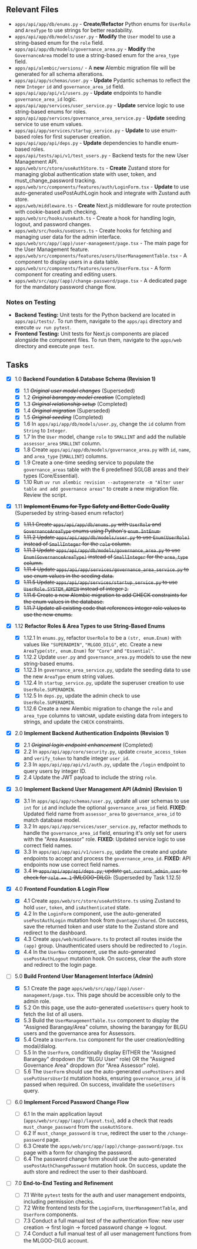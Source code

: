 ## Relevant Files

- `apps/api/app/db/enums.py` - **Create/Refactor** Python enums for `UserRole` and `AreaType` to use strings for better readability.
- `apps/api/app/db/models/user.py` - **Modify** the `User` model to use a string-based enum for the `role` field.
- `apps/api/app/db/models/governance_area.py` - **Modify** the `GovernanceArea` model to use a string-based enum for the `area_type` field.
- `apps/api/alembic/versions/` - A **new** Alembic migration file will be generated for all schema alterations.
- `apps/api/app/schemas/user.py` - **Update** Pydantic schemas to reflect the new `Integer` `id` and `governance_area_id` field.
- `apps/api/app/api/v1/users.py` - **Update** endpoints to handle `governance_area_id` logic.
- `apps/api/app/services/user_service.py` - **Update** service logic to use string-based enums for roles.
- `apps/api/app/services/governance_area_service.py` - **Update** seeding service to use enum values.
- `apps/api/app/services/startup_service.py` - **Update** to use enum-based roles for first superuser creation.
- `apps/api/app/api/deps.py` - **Update** dependencies to handle enum-based roles.
- `apps/api/tests/api/v1/test_users.py` - Backend tests for the new User Management API.
- `apps/web/src/store/useAuthStore.ts` - **Create** Zustand store for managing global authentication state with user, token, and must_change_password tracking.
- `apps/web/src/components/features/auth/LoginForm.tsx` - **Update** to use auto-generated usePostAuthLogin hook and integrate with Zustand auth store.
- `apps/web/middleware.ts` - **Create** Next.js middleware for route protection with cookie-based auth checking.
- `apps/web/src/hooks/useAuth.ts` - Create a hook for handling login, logout, and password changes.
- `apps/web/src/hooks/useUsers.ts` - Create hooks for fetching and managing user data for the admin interface.
- `apps/web/src/app/(app)/user-management/page.tsx` - The main page for the User Management feature.
- `apps/web/src/components/features/users/UserManagementTable.tsx` - A component to display users in a data table.
- `apps/web/src/components/features/users/UserForm.tsx` - A form component for creating and editing users.
- `apps/web/src/app/(app)/change-password/page.tsx` - A dedicated page for the mandatory password change flow.

### Notes on Testing

- **Backend Testing:** Unit tests for the Python backend are located in `apps/api/tests/`. To run them, navigate to the `apps/api` directory and execute `uv run pytest`.
- **Frontend Testing:** Unit tests for Next.js components are placed alongside the component files. To run them, navigate to the `apps/web` directory and execute `pnpm test`.

## Tasks

- [x] 1.0 **Backend Foundation & Database Schema (Revision 1)**

  - [x] 1.1 ~~_Original user model changes_~~ (Superseded)
  - [x] 1.2 ~~_Original barangay model creation_~~ (Completed)
  - [x] 1.3 ~~_Original relationship setup_~~ (Completed)
  - [x] 1.4 ~~_Original migration_~~ (Superseded)
  - [x] 1.5 ~~_Original seeding_~~ (Completed)
  - [x] 1.6 In `apps/api/app/db/models/user.py`, change the `id` column from `String` to `Integer`.
  - [x] 1.7 In the `User` model, change `role` to `SMALLINT` and add the nullable `assessor_area` `SMALLINT` column.
  - [x] 1.8 Create `apps/api/app/db/models/governance_area.py` with `id`, `name`, and `area_type` (`SMALLINT`) columns.
  - [x] 1.9 Create a one-time seeding service to populate the `governance_areas` table with the 6 predefined SGLGB areas and their types (Core/Essential).
  - [x] 1.10 Run `uv run alembic revision --autogenerate -m "Alter user table and add governance areas"` to create a new migration file. Review the script.

- [x] 1.11 ~~**Implement Enums for Type Safety and Better Code Quality**~~ (Superseded by string-based enum refactor)

  - [x] ~~1.11.1 Create `apps/api/app/db/enums.py` with `UserRole` and `GovernanceAreaType` enums using Python's `enum.IntEnum`.~~
  - [x] ~~1.11.2 Update `apps/api/app/db/models/user.py` to use `Enum(UserRole)` instead of `SmallInteger` for the `role` column.~~
  - [x] ~~1.11.3 Update `apps/api/app/db/models/governance_area.py` to use `Enum(GovernanceAreaType)` instead of `SmallInteger` for the `area_type` column.~~
  - [x] ~~1.11.4 Update `apps/api/app/services/governance_area_service.py` to use enum values in the seeding data.~~
  - [x] ~~1.11.5 Update `apps/api/app/services/startup_service.py` to use `UserRole.SYSTEM_ADMIN` instead of integer `3`.~~
  - [x] ~~1.11.6 Create a new Alembic migration to add CHECK constraints for the enum values in the database.~~
  - [x] ~~1.11.7 Update all existing code that references integer role values to use the new enums.~~

- [x] 1.12 **Refactor Roles & Area Types to use String-Based Enums**

  - [x] 1.12.1 In `enums.py`, refactor `UserRole` to be a `(str, enum.Enum)` with values like `"SUPERADMIN"`, `"MLGOO_DILG"`, etc. Create a new `AreaType(str, enum.Enum)` for `"Core"` and `"Essential"`.
  - [x] 1.12.2 Update `user.py` and `governance_area.py` models to use the new string-based enums.
  - [x] 1.12.3 In `governance_area_service.py`, update the seeding data to use the new `AreaType` enum string values.
  - [x] 1.12.4 In `startup_service.py`, update the superuser creation to use `UserRole.SUPERADMIN`.
  - [x] 1.12.5 In `deps.py`, update the admin check to use `UserRole.SUPERADMIN`.
  - [x] 1.12.6 Create a new Alembic migration to change the `role` and `area_type` columns to `VARCHAR`, update existing data from integers to strings, and update the `CHECK` constraints.

- [x] 2.0 **Implement Backend Authentication Endpoints (Revision 1)**

  - [x] 2.1 ~~_Original login endpoint enhancement_~~ (Completed)
  - [x] 2.2 In `apps/api/app/core/security.py`, update `create_access_token` and `verify_token` to handle integer `user_id`.
  - [x] 2.3 In `apps/api/app/api/v1/auth.py`, update the `/login` endpoint to query users by integer ID.
  - [x] 2.4 Update the JWT payload to include the string `role`.

- [x] 3.0 **Implement Backend User Management API (Admin) (Revision 1)**

  - [x] 3.1 In `apps/api/app/schemas/user.py`, update all user schemas to use `int` for `id` and include the optional `governance_area_id` field. **FIXED**: Updated field name from `assessor_area` to `governance_area_id` to match database model.
  - [x] 3.2 In `apps/api/app/services/user_service.py`, refactor methods to handle the `governance_area_id` field, ensuring it's only set for users with the "Area Assessor" role. **FIXED**: Updated service logic to use correct field names.
  - [x] 3.3 In `apps/api/app/api/v1/users.py`, update the create and update endpoints to accept and process the `governance_area_id`. **FIXED**: API endpoints now use correct field names.
  - [x] 3.4 ~~In `apps/api/app/api/deps.py`, update `get_current_admin_user` to check for `role == 1` (MLGOO-DILG).~~ (Superseded by Task 1.12.5)

- [x] 4.0 **Frontend Foundation & Login Flow**

  - [x] 4.1 Create `apps/web/src/store/useAuthStore.ts` using Zustand to hold `user`, `token`, and `isAuthenticated` state.
  - [x] 4.2 In the `LoginForm` component, use the auto-generated `usePostAuthLogin` mutation hook from `@vantage/shared`. On success, save the returned token and user state to the Zustand store and redirect to the dashboard.
  - [x] 4.3 Create `apps/web/middleware.ts` to protect all routes inside the `(app)` group. Unauthenticated users should be redirected to `/login`.
  - [x] 4.4 In the `UserNav` component, use the auto-generated `usePostAuthLogout` mutation hook. On success, clear the auth store and redirect to the login page.

- [ ] 5.0 **Build Frontend User Management Interface (Admin)**

  - [x] 5.1 Create the page `apps/web/src/app/(app)/user-management/page.tsx`. This page should be accessible only to the admin role.
  - [x] 5.2 On this page, use the auto-generated `useGetUsers` query hook to fetch the list of all users.
  - [x] 5.3 Build the `UserManagementTable.tsx` component to display the "Assigned Barangay/Area" column, showing the barangay for BLGU users and the governance area for Assessors.
  - [x] 5.4 Create a `UserForm.tsx` component for the user creation/editing modal/dialog.
  - [ ] 5.5 In the `UserForm`, conditionally display EITHER the "Assigned Barangay" dropdown (for "BLGU User" role) OR the "Assigned Governance Area" dropdown (for "Area Assessor" role).
  - [ ] 5.6 The `UserForm` should use the auto-generated `usePostUsers` and `usePutUsersUserId` mutation hooks, ensuring `governance_area_id` is passed when required. On success, invalidate the `useGetUsers` query.

- [ ] 6.0 **Implement Forced Password Change Flow**

  - [ ] 6.1 In the main application layout (`apps/web/src/app/(app)/layout.tsx`), add a check that reads `must_change_password` from the `useAuthStore`.
  - [ ] 6.2 If `must_change_password` is `true`, redirect the user to the `/change-password` page.
  - [ ] 6.3 Create the `apps/web/src/app/(app)/change-password/page.tsx` page with a form for changing the password.
  - [ ] 6.4 The password change form should use the auto-generated `usePostAuthChangePassword` mutation hook. On success, update the auth store and redirect the user to their dashboard.

- [ ] 7.0 **End-to-End Testing and Refinement**
  - [ ] 7.1 Write `pytest` tests for the auth and user management endpoints, including permission checks.
  - [ ] 7.2 Write frontend tests for the `LoginForm`, `UserManagementTable`, and `UserForm` components.
  - [ ] 7.3 Conduct a full manual test of the authentication flow: new user creation -> first login -> forced password change -> logout.
  - [ ] 7.4 Conduct a full manual test of all user management functions from the MLGOO-DILG account.
